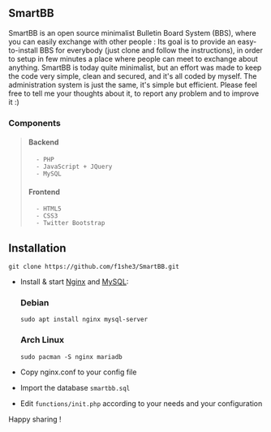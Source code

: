 ## SmartBB ##

SmartBB is an open source minimalist Bulletin Board System (BBS), where you can easily exchange with other people :
Its goal is to provide an easy-to-install BBS for everybody (just clone and follow the instructions), in order to setup in few minutes
a place where people can meet to exchange about anything.
SmartBB is today quite minimalist, but an effort was made to keep the code very simple, clean and secured, and it's all coded by myself.
The administration system is just the same, it's simple but efficient.
Please feel free to tell me your thoughts about it, to report any problem and to improve it :)

### Components ###
>	#### Backend ####
>		- PHP
>		- JavaScript + JQuery
> 		- MySQL
>	#### Frontend ####
>		- HTML5
>		- CSS3
>		- Twitter Bootstrap
## Installation ##
```
git clone https://github.com/f1she3/SmartBB.git
```
- Install & start [Nginx](https://nginx.org/) and [MySQL](https://mariadb.org/): 
  ### Debian ###
  `sudo apt install nginx mysql-server`
  ### Arch Linux ###
  `sudo pacman -S nginx mariadb`

- Copy nginx.conf to your config file
- Import the database `smartbb.sql`
- Edit `functions/init.php` according to your needs and your configuration

Happy sharing !
